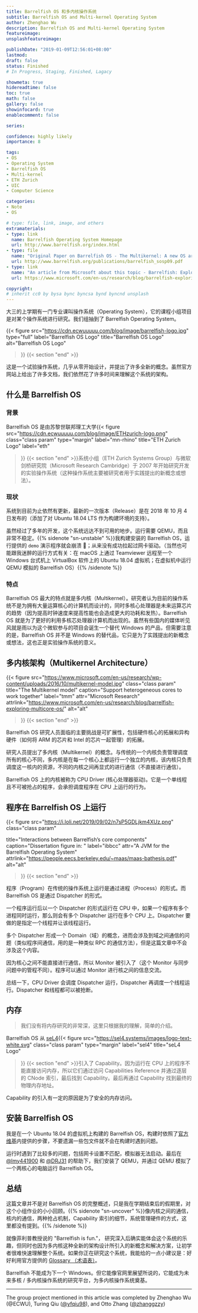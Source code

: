 ```yaml
---
title: Barrelfish OS 和多内核操作系统
subtitle: Barrelfish OS and Multi-kernel Operating System
author: Zhenghao Wu
description: Barrelfish OS and Multi-kernel Operating System
featureimage: 
unsplashfeatureimage: 

publishDate: "2019-01-09T12:56:01+08:00"
lastmod: 
draft: false
status: Finished
# In Progress, Staging, Finished, Lagacy

showmeta: true
hidereadtime: false
toc: true
math: false
gallery: false
showinfocard: true
enablecomment: false

series:

confidence: highly likely
importance: 8

tags:
- OS
- Operating System
- Barrelfish OS
- Multi-kernel
- ETH Zurich
- UIC
- Computer Science

categories:
- Note
- OS

# type: file, link, image, and others
extramaterials:
- type: link
  name: Barrelfish Operating System Homepage
  url: http://www.barrelfish.org/index.html
- type: file
  name: "Original Paper on Barrelfish OS - The Multikernel: A new OS architecture for scalable multicore systems"
  url: http://www.barrelfish.org/publications/barrelfish_sosp09.pdf
- type: link
  name: "An article from Microsoft about this topic - Barrelfish: Exploring a Multicore OS"
  url: https://www.microsoft.com/en-us/research/blog/barrelfish-exploring-multicore-os/

copyright: 
# inherit cc0 by bysa bync byncsa bynd byncnd unsplash
---
```


大三的上学期有一门专业课叫操作系统（Operating System），它的课程小组项目是对某个操作系统进行研究。我们组抽到了 Barrelfish Operating System。

<!--more-->

{{< figure
  src="https://cdn.ecwuuuuu.com/blog/image/barrelfish-logo.jpg"
  type="full"
  label="Barrelfish OS Logo"
  title="Barrelfish OS Logo"
  alt="Barrelfish OS Logo"
 >}}
{{< section "end" >}}

这是一个试验操作系统，几乎从零开始设计，并提出了许多全新的概念。虽然官方网站上给出了许多文档，我们依然花了许多时间来理解这个系统的架构。

## 什么是 Barrelfish OS

### 背景

Barrelfish OS 是由苏黎世联邦理工大学{{< figure
  src="https://cdn.ecwuuuuu.com/blog/image/ETHzurich-logo.png"
  class="class param"
  type="margin"
  label="mn-rhino"
  title="ETH Zurich Logo"
  label="eth"
 >}}
{{< section "end" >}}系统小组（ETH Zurich Systems Group）与微软剑桥研究院（Microsoft Research Cambridge）于 2007 年开始研究开发的实验操作系统（这种操作系统主要被研究者用于实践提出的新概念或想法）。

### 现状
系统到目前为止依然有更新，最新的一次版本（Release）是在 2018 年 10 月 4 日发布的（添加了对 Ubuntu 18.04 LTS 作为构建环境的支持）。

虽然经过了多年的开发，这个系统远达不到可用的地步。运行需要 QEMU，而且非常不稳定。{{% sidenote "sn-unstable" %}}我构建安装的 Barrelfish OS，运行提供的 `demo` 演示程序就会崩溃 🤨；从来没有成功拉起过网卡驱动。（当然也可能跟我迷醉的运行方式有关：在 macOS 上通过 Teamviewer 远程至一个 Windows 台式机上 VirtualBox 软件上的 Ubuntu 18.04 虚拟机；在虚拟机中运行 QEMU 模拟的 Barrelfish OS）{{% /sidenote %}}

### 特点
Barrelfish OS 最大的特点就是多内核（Multikernel）。研究者认为目前的操作系统不是为拥有大量运算核心的计算机而设计的，同时多核心处理器是未来运算芯片的趋势（因为提高时钟速度来提高性能也会造成更大的功耗和发热）。Barrelfish OS 就是为了更好的利用多核芯处理器计算机而出现的。虽然有些国内的媒体听见风就是雨以为这个微软参与的项目会诞生一个替代 Windows 的产品，但需要注意的是，Barrelfish OS 并不是 Windows 的替代品，它只是为了实践提出的新概念或想法，这也正是实验操作系统的意义。

## 多内核架构（Multikernel Architecture）
{{< figure
  src="https://www.microsoft.com/en-us/research/wp-content/uploads/2016/10/multikernel-model.jpg"
  class="class param"
  title="The Multikernel model"
  caption="Support heterogeneous cores to work together"
  label="tmm"
  attr="Microsoft Research"
  attrlink="https://www.microsoft.com/en-us/research/blog/barrelfish-exploring-multicore-os/"
  alt="alt"
 >}}
{{< section "end" >}}


Barrelfish OS 研究人员面临的主要挑战是可扩展性，包括硬件核心的拓展和异构硬件（如何将 ARM 的芯片和 Intel 的芯片一起管理）的拓展。

研究人员提出了多内核（Multikernel）的概念。与传统的一个内核负责管理调度所有的核心不同，多内核是在每一个核心上都运行一个独立的内核，该内核只负责调度这一核内的资源，不同的内核之间再显式的进行通信（不直接进行通信）。

Barrelfish OS 上的内核被称为 CPU Driver (核心处理器驱动)。它是一个单线程且不可被抢占的程序，会承担调度程序在 CPU 上运行的行为。

## 程序在 Barrelfish OS 上运行

{{< figure
  src="https://i.loli.net/2019/09/02/n7sP5GDLjkm4XUz.png"
  class="class param"
  
  title="Interactions between Barrelfish’s core components"
  caption="Dissertation figure in: "
  label="ibbcc"
  attr="A JVM for the Barrelfish Operating System"
  attrlink="https://people.eecs.berkeley.edu/~maas/maas-bathesis.pdf"
  alt="alt"
 >}}
{{< section "end" >}}

程序（Program）在传统的操作系统上运行是通过进程（Process）的形式。而 Barrelfish OS 是通过 Dispatcher 的形式。

一个程序运行后以一个 Dispatcher 的形式运行在 CPU 中，如果一个程序有多个进程同时运行，那么则会有多个 Dispatcher 运行在多个 CPU 上。Dispatcher 要做的是指定一个线程并让该线程运行。

多个 Dispatcher 形成一个 Domain（域）的概念，进而会涉及到域之间通信的问题（类似程序间通信，用的是一种类似 RPC 的通信方法），但是这篇文章中不会涉及这个内容。

因为核心之间不能直接进行通信，所以 Monitor 被引入了（这个 Monitor 与同步问题中的管程不同）。程序可以通过 Monitor 进行核之间的信息交流。

总结一下，CPU Driver 会调度 Dispatcher 运行，Dispatcher 再调度一个线程运行。Dispatcher 和线程都可以被抢断。

## 内存
> 我们没有将内存研究的非常深，这里只根据我的理解，简单的介绍。

Barrelfish OS 从 [seL4](https://sel4.systems){{< figure
  src="https://sel4.systems/images/logo-text-white.svg"
  class="class param"
  type="margin"
  label="sel4"
  title="seL4 Logo"
 >}}
{{< section "end" >}}引入了 Capability。因为运行在 CPU 上的程序不能直接访问内存，所以它们通过访问 Capabilities Reference 并通过逐层的 CNode 索引，最后找到 Capability。最后再通过 Capability 找到最终的物理内存地址。

Capability 的引入有一定的原因是为了安全的内存访问。

## 安装 Barrelfish OS
我是在一个 Ubuntu 18.04 的虚拟机上构建的 Barrelfish OS，构建时依照了[官方维基](http://wiki.barrelfish.org/Getting_Started)内提供的步骤，不要遗漏一些包文件就不会在构建时遇到问题。

运行时遇到了比较多的问题，包括网卡设置不匹配，模拟器无法启动。最后在 [@lmy441900](https://www.github.com/lmy441900) 和 [@DRJ31](https://www.github.com/DRJ31) 的帮助下，我们安装了 QEMU，并通过 QEMU 模拟了一个两核心的电脑运行 Barrelfish OS。

## 总结
这篇文章并不是对 Barrelfish OS 的完整概述，只是我在学期结束后的假期里，对这个小组作业的小小回顾。{{% sidenote "sn-uncover" %}}像内核之间的通信，核内的通信，两种抢占机制，Capability 索引的细节，系统管理硬件的方式，这里都没有提到。{{% /sidenote %}}

就像菲利普教授说的 "Barrelfish is fun."， 研究深入后确实能体会这个系统的乐趣，但同时也因为多内核这种全新的架构设计所引入的新概念和解决方案，让初学者很难快速理解整个系统。如果你正在研究这个系统，我能给的一点小建议是：好好利用官方提供的 [Glossary （术语表）](http://www.barrelfish.org/publications/TN-001-Glossary.pdf)。

Barrelfish 不能成为下一个 Windows。但它能像官网里展望所说的，它能成为未来多核 / 多内核操作系统的研究平台，为多内核操作系统奠基。

---
The group project mentioned in this article was completed by Zhenghao Wu (@ECWU), Turing Qiu ([@yfqiu98](https://github.com/yfqiu98)), and Otto Zhang ([@zhanggzzy](https://github.com/zhanggzzy))